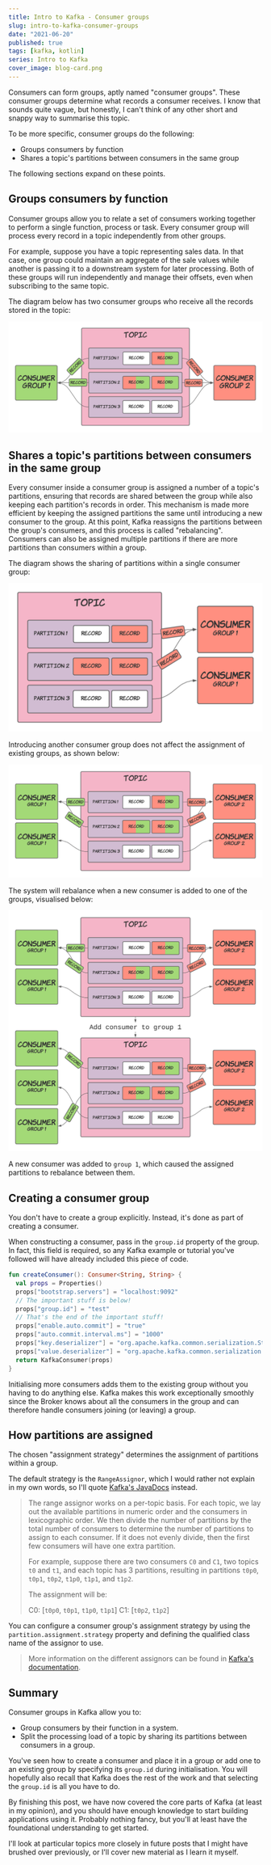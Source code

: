```yaml
---
title: Intro to Kafka - Consumer groups
slug: intro-to-kafka-consumer-groups
date: "2021-06-20"
published: true
tags: [kafka, kotlin]
series: Intro to Kafka
cover_image: blog-card.png
---
```


Consumers can form groups, aptly named "consumer groups". These consumer groups determine what records a consumer receives. I know that sounds quite vague, but honestly, I can't think of any other short and snappy way to summarise this topic.

To be more specific, consumer groups do the following:

- Groups consumers by function
- Shares a topic's partitions between consumers in the same group

The following sections expand on these points.

## Groups consumers by function

Consumer groups allow you to relate a set of consumers working together to perform a single function, process or task. Every consumer group will process every record in a topic independently from other groups. 

For example, suppose you have a topic representing sales data. In that case, one group could maintain an aggregate of the sale values while another is passing it to a downstream system for later processing. Both of these groups will run independently and manage their offsets, even when subscribing to the same topic.

The diagram below has two consumer groups who receive all the records stored in the topic:

![Kafka consumers in different groups receive all records independent of other groups](./kafka-consumer-groups-receive-all-records.png)

## Shares a topic's partitions between consumers in the same group

Every consumer inside a consumer group is assigned a number of a topic's partitions, ensuring that records are shared between the group while also keeping each partition's records in order. This mechanism is made more efficient by keeping the assigned partitions the same until introducing a new consumer to the group. At this point, Kafka reassigns the partitions between the group's consumers, and this process is called "rebalancing". Consumers can also be assigned multiple partitions if there are more partitions than consumers within a group.

The diagram shows the sharing of partitions within a single consumer group:

![Single Kafka consumer group with multiple consumers receiving all records](./kafka-consumer-groups-multiple-consumers-in-group.png)

Introducing another consumer group does not affect the assignment of existing groups, as shown below:

![Multiple Kafka consumer groups with multiple consumers with each group receiving records independently from the other](./kafka-consumer-groups-multiple-consumers-in-multiple-groups.png)

The system will rebalance when a new consumer is added to one of the groups, visualised below:

![A consumer group with two consumers reassigns partitions when a new consumer is added to the group](./kafka-consumer-groups-rebalance.png)

A new consumer was added to `group 1`, which caused the assigned partitions to rebalance between them.

## Creating a consumer group

You don't have to create a group explicitly. Instead, it's done as part of creating a consumer.

When constructing a consumer, pass in the `group.id` property of the group. In fact, this field is required, so any Kafka example or tutorial you've followed will have already included this piece of code.

```kotlin
fun createConsumer(): Consumer<String, String> {
  val props = Properties()
  props["bootstrap.servers"] = "localhost:9092"
  // The important stuff is below!
  props["group.id"] = "test"
  // That's the end of the important stuff!
  props["enable.auto.commit"] = "true"
  props["auto.commit.interval.ms"] = "1000"
  props["key.deserializer"] = "org.apache.kafka.common.serialization.StringDeserializer"
  props["value.deserializer"] = "org.apache.kafka.common.serialization.StringDeserializer"
  return KafkaConsumer(props)
}
```

Initialising more consumers adds them to the existing group without you having to do anything else. Kafka makes this work exceptionally smoothly since the Broker knows about all the consumers in the group and can therefore handle consumers joining (or leaving) a group.

## How partitions are assigned

The chosen "assignment strategy" determines the assignment of partitions within a group.

The default strategy is the `RangeAssignor`, which I would rather not explain in my own words, so I'll quote [Kafka's JavaDocs](https://kafka.apache.org/27/javadoc/org/apache/kafka/clients/consumer/RangeAssignor.html) instead.

> The range assignor works on a per-topic basis. For each topic, we lay out the available partitions in numeric order and the consumers in lexicographic order. We then divide the number of partitions by the total number of consumers to determine the number of partitions to assign to each consumer. If it does not evenly divide, then the first few consumers will have one extra partition.
>
> For example, suppose there are two consumers `C0` and `C1`, two topics `t0` and `t1`, and each topic has 3 partitions, resulting in partitions `t0p0`, `t0p1`, `t0p2`, `t1p0`, `t1p1`, and `t1p2`.
>
> The assignment will be:
>
> C0: [`t0p0`, `t0p1`, `t1p0`, `t1p1`]
> C1: [`t0p2`, `t1p2`]

You can configure a consumer group's assignment strategy by using the `partition.assignment.strategy` property and defining the qualified class name of the assignor to use.

> More information on the different assignors can be found in [Kafka's documentation](https://kafka.apache.org/documentation/#consumerconfigs_partition.assignment.strategy).

## Summary

Consumer groups in Kafka allow you to:

- Group consumers by their function in a system.
- Split the processing load of a topic by sharing its partitions between consumers in a group.

You've seen how to create a consumer and place it in a group or add one to an existing group by specifying its `group.id` during initialisation. You will hopefully also recall that Kafka does the rest of the work and that selecting the `group.id` is all you have to do.

By finishing this post, we have now covered the core parts of Kafka (at least in my opinion), and you should have enough knowledge to start building applications using it. Probably nothing fancy, but you'll at least have the foundational understanding to get started.

I'll look at particular topics more closely in future posts that I might have brushed over previously, or I'll cover new material as I learn it myself.